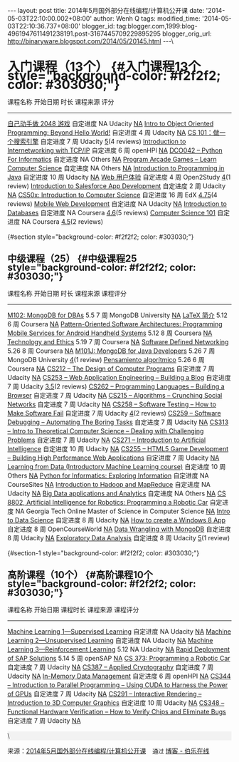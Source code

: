 --- layout: post title: 2014年5月国外部分在线编程/计算机公开课 date:
'2014-05-03T22:10:00.002+08:00' author: Wenh Q tags: modified\_time:
'2014-05-03T22:10:36.737+08:00' blogger\_id:
tag:blogger.com,1999:blog-4961947611491238191.post-3167445709229895295
blogger\_orig\_url: http://binaryware.blogspot.com/2014/05/20145.html
---\
<div dir="ltr"
style="font-size: 14px; line-height: 20px; margin-top: 15px;">

入门课程（13个） {#入门课程13个 style="background-color: #f2f2f2; color: #303030;"}
================

  课程名称                                                                                                                   开始日期   时长    课程来源     评分
  -------------------------------------------------------------------------------------------------------------------------- ---------- ------- ------------ ------------------------------------------------------------------------------------------------------------------------------
  [自己动手做 2048 游戏](https://www.udacity.com/course/ud248)                                                               自定进度   NA      Udacity      [NA](https://www.class-central.com/mooc/1952/udacity-make-your-own-2048#course-reviews)
  [Intro to Object Oriented Programming: Beyond Hello World!](https://www.udacity.com/course/ud036)                          自定进度   4 周    Udacity      [NA](https://www.class-central.com/mooc/2013/udacity-intro-to-object-oriented-programming-beyond-hello-world#course-reviews)
  [CS 101：做一个搜索引擎](http://www.udacity.com/overview/Course/cs101)                                                     自定进度   7 周    Udacity      [5](https://www.class-central.com/mooc/320/udacity-introduction-to-computer-science#course-reviews)(4 reviews)
  [Introduction to Internetworking with TCP/IP](https://openhpi.de/course/internetworking)                                   自定进度   6 周    openHPI      [NA](https://www.class-central.com/mooc/590/openhpi-introduction-to-internetworking-with-tcp-ip#course-reviews)
  [DCO042 – Python For Informatics](https://online.dr-chuck.com/index.php)                                                   自定进度   NA      Others       [NA](https://www.class-central.com/mooc/1010/dco042-python-for-informatics#course-reviews)
  [Program Arcade Games – Learn Computer Science](http://programarcadegames.com/)                                            自定进度   NA      Others       [NA](https://www.class-central.com/mooc/640/program-arcade-games-learn-computer-science#course-reviews)
  [Introduction to Programming in Java](https://www.udacity.com/course/cs046)                                                自定进度   10 周   Udacity      [NA](https://www.class-central.com/mooc/831/udacity-introduction-to-programming-in-java#course-reviews)
  [Web 用户体验](https://www.open2study.com/courses/user-experience-for-the-web)                                             自定进度   4 周    Open2Study   [4](https://www.class-central.com/mooc/904/open2study-user-experience-for-the-web#course-reviews)(1 review)
  [Introduction to Salesforce App Development](https://www.udacity.com/course/ud162)                                         自定进度   2 周    Udacity      [NA](https://www.class-central.com/mooc/1481/udacity-introduction-to-salesforce-app-development#course-reviews)
  [CS50x: Introduction to Computer Science](https://www.edx.org/course/harvardx/harvardx-cs50x-introduction-computer-1022)   自定进度   16 周   EdX          [4.75](https://www.class-central.com/mooc/442/edx-cs50x-introduction-to-computer-science#course-reviews)(4 reviews)
  [Mobile Web Development](https://www.udacity.com/course/cs256)                                                             自定进度   NA      Udacity      [NA](https://www.class-central.com/mooc/1046/udacity-mobile-web-development#course-reviews)
  [Introduction to Databases](https://www.coursera.org/course/db)                                                            自定进度   NA      Coursera     [4.6](https://www.class-central.com/mooc/303/coursera-introduction-to-databases#course-reviews)(5 reviews)
  [Computer Science 101](https://www.coursera.org/course/cs101)                                                              自定进度   NA      Coursera     [4.5](https://www.class-central.com/mooc/375/coursera-computer-science-101#course-reviews)(2 reviews)

 {#section style="background-color: #f2f2f2; color: #303030;"}

中级课程（25） {#中级课程25 style="background-color: #f2f2f2; color: #303030;"}
--------------

  课程名称                                                                                                                                                         开始日期   时长    课程来源                                                    课程评分
  ---------------------------------------------------------------------------------------------------------------------------------------------------------------- ---------- ------- ----------------------------------------------------------- -----------------------------------------------------------------------------------------------------------------------------------------------------------------------------------------------
  [M102: MongoDB for DBAs](https://university.mongodb.com/courses/10gen/M102/2014_may/about)                                                                       5.5        7 周    MongoDB University                                          [NA](https://www.class-central.com/mooc/475/mongodb-university-m102-mongodb-for-dbas#course-reviews)
  [LaTeX 简介](https://www.coursera.org/course/latex)                                                                                                              5.12       6 周    Coursera                                                    [NA](https://www.class-central.com/mooc/1377/coursera-----latex-introduction-to-latex#course-reviews)
  [Pattern-Oriented Software Architectures: Programming Mobile Services for Android Handheld Systems](https://www.coursera.org/course/posa)                        5.12       8 周    Coursera                                                    [NA](https://www.class-central.com/mooc/533/coursera-pattern-oriented-software-architectures-programming-mobile-services-for-android-handheld-systems#course-reviews)
  [Technology and Ethics](https://www.coursera.org/course/techethics)                                                                                              5.19       7 周    Coursera                                                    [NA](https://www.class-central.com/mooc/1529/coursera-technology-and-ethics#course-reviews)
  [Software Defined Networking](https://www.coursera.org/course/sdn)                                                                                               5.26       8 周    Coursera                                                    [NA](https://www.class-central.com/mooc/489/coursera-software-defined-networking#course-reviews)
  [M101J: MongoDB for Java Developers](https://university.mongodb.com/courses/10gen/M101J/2014_may/about)                                                          5.26       7 周    MongoDB University                                          [4](https://www.class-central.com/mooc/599/mongodb-university-m101j-mongodb-for-java-developers#course-reviews)(1 review)
  [Pensamiento algorítmico](https://www.coursera.org/course/pealgoritmico)                                                                                         5.26       6 周    Coursera                                                    [NA](https://www.class-central.com/mooc/1906/coursera-pensamiento-algoritmico#course-reviews)
  [CS212 – The Design of Computer Programs](http://www.udacity.com/overview/Course/cs212)                                                                          自定进度   7 周    Udacity                                                     [NA](https://www.class-central.com/mooc/323/udacity-design-of-computer-programs#course-reviews)
  [CS253 – Web Application Engineering – Building a Blog](http://www.udacity.com/overview/Course/cs253)                                                            自定进度   7 周    Udacity                                                     [3.5](https://www.class-central.com/mooc/324/udacity-web-development#course-reviews)(2 reviews)
  [CS262 – Programming Languages – Building a Browser](http://www.udacity.com/overview/Course/cs262)                                                               自定进度   7 周    Udacity                                                     [NA](https://www.class-central.com/mooc/325/udacity-programming-languages#course-reviews)
  [CS215 – Algorithms – Crunching Social Networks](http://www.udacity.com/overview/Course/cs215/CourseRev/1)                                                       自定进度   7 周    Udacity                                                     [NA](https://www.class-central.com/mooc/364/udacity-algorithms#course-reviews)
  [CS258 – Software Testing – How to Make Software Fail](http://www.udacity.com/overview/Course/cs258/CourseRev/1)                                                 自定进度   7 周    Udacity                                                     [4](https://www.class-central.com/mooc/365/udacity-software-testing#course-reviews)(2 reviews)
  [CS259 – Software Debugging – Automating The Boring Tasks](http://www.udacity.com/overview/Course/cs259/CourseRev/1)                                             自定进度   7 周    Udacity                                                     [NA](https://www.class-central.com/mooc/457/udacity-software-debugging#course-reviews)
  [CS313 – Intro to Theoretical Computer Science – Dealing with Challenging Problems](http://www.udacity.com/overview/Course/cs313/CourseRev/1)                    自定进度   7 周    Udacity                                                     [NA](https://www.class-central.com/mooc/455/udacity-intro-to-theoretical-computer-science#course-reviews)
  [CS271 – Introduction to Artificial Intelligence](http://www.udacity.com/overview/Course/cs271/CourseRev/1)                                                      自定进度   10 周   Udacity                                                     [NA](https://www.class-central.com/mooc/592/udacity-introduction-to-artificial-intelligence#course-reviews)
  [CS255 – HTML5 Game Development – Building High Performance Web Applications](http://www.udacity.com/overview/Course/cs255/CourseRev/1)                          自定进度   7 周    Udacity                                                     [NA](https://www.class-central.com/mooc/551/udacity-html5-game-development#course-reviews)
  [Learning from Data (Introductory Machine Learning course)](http://work.caltech.edu/telecourse.html)                                                             自定进度   10 周   Others                                                      [NA](https://www.class-central.com/mooc/366/learning-from-data-introductory-machine-learning-course#course-reviews)
  [Python for Informatics: Exploring Information](https://www.coursesites.com/webapps/Bb-sites-course-creation-BBLEARN/courseHomepage.htmlx?course_id=_250824_1)   自定进度   NA      CourseSites                                                 [NA](https://www.class-central.com/mooc/795/coursesites-python-for-informatics-exploring-information#course-reviews)
  [Introduction to Hadoop and MapReduce](https://www.udacity.com/course/ud617)                                                                                     自定进度   NA      Udacity                                                     [NA](https://www.class-central.com/mooc/1470/udacity-introduction-to-hadoop-and-mapreduce#course-reviews)
  [Big Data applications and Analytics](https://bigdatacourse.appspot.com/)                                                                                        自定进度   NA      Others                                                      [NA](https://www.class-central.com/mooc/1948/big-data-applications-and-analytics#course-reviews)
  [CS 8802, Artificial Intelligence for Robotics: Programming a Robotic Car](https://www.udacity.com/course/cs373)                                                 自定进度   NA      Georgia Tech Online Master of Science in Computer Science   [NA](https://www.class-central.com/mooc/1021/georgia-tech-online-master-of-science-in-computer-science-cs-8802-artificial-intelligence-for-robotics-programming-a-robotic-car#course-reviews)
  [Intro to Data Science](https://www.udacity.com/course/ud359)                                                                                                    自定进度   8 周    Udacity                                                     [NA](https://www.class-central.com/mooc/1480/udacity-intro-to-data-science#course-reviews)
  [How to create a Windows 8 App](http://www.opencourseworld.de/pages/coursedescription.jsf?courseId=487693)                                                       自定进度   8 周    OpenCourseWorld                                             [NA](https://www.class-central.com/mooc/1788/opencourseworld-how-to-create-a-windows-8-app#course-reviews)
  [Data Wrangling with MongoDB](https://www.udacity.com/course/ud032)                                                                                              自定进度   8 周    Udacity                                                     [NA](https://www.class-central.com/mooc/1479/udacity-data-wrangling-with-mongodb#course-reviews)
  [Exploratory Data Analysis](https://www.udacity.com/course/ud651)                                                                                                自定进度   8 周    Udacity                                                     [5](https://www.class-central.com/mooc/1478/udacity-exploratory-data-analysis#course-reviews)(1 review)

 {#section-1 style="background-color: #f2f2f2; color: #303030;"}

高阶课程（10个） {#高阶课程10个 style="background-color: #f2f2f2; color: #303030;"}
----------------

  课程名称                                                                                                                                             开始日期   课程时长   课程来源   课程评分
  ---------------------------------------------------------------------------------------------------------------------------------------------------- ---------- ---------- ---------- ----------------------------------------------------------------------------------------------------------------
  [Machine Learning 1—Supervised Learning](https://www.udacity.com/course/ud675)                                                                       自定进度   NA         Udacity    [NA](https://www.class-central.com/mooc/1847/udacity-machine-learning-1-supervised-learning#course-reviews)
  [Machine Learning 2—Unsupervised Learning](https://www.udacity.com/course/ud741)                                                                     自定进度   NA         Udacity    [NA](https://www.class-central.com/mooc/1848/udacity-machine-learning-2-unsupervised-learning#course-reviews)
  [Machine Learning 3—Reinforcement Learning](https://www.udacity.com/course/ud820)                                                                    5.12       NA         Udacity    [NA](https://www.class-central.com/mooc/1849/udacity-machine-learning-3-reinforcement-learning#course-reviews)
  [Rapid Deployment of SAP Solutions](https://open.sap.com/course/rds1)                                                                                5.14       5 周       openSAP    [NA](https://www.class-central.com/mooc/2018/opensap-rapid-deployment-of-sap-solutions#course-reviews)
  [CS 373: Programming a Robotic Car](http://www.udacity.com/overview/Course/cs373)                                                                    自定进度   7 周       Udacity    [NA](https://www.class-central.com/mooc/319/udacity-artificial-intelligence-for-robotics#course-reviews)
  [CS387 – Applied Cryptography](http://www.udacity.com/overview/Course/cs387)                                                                         自定进度   7 周       Udacity    [NA](https://www.class-central.com/mooc/326/udacity-cs387-applied-cryptography#course-reviews)
  [In-Memory Data Management](https://openhpi.de/course/inmemorydatabases)                                                                             自定进度   6 周       openHPI    [NA](https://www.class-central.com/mooc/465/openhpi-in-memory-data-management#course-reviews)
  [CS344 – Introduction to Parallel Programming – Using CUDA to Harness the Power of GPUs](http://www.udacity.com/overview/Course/cs344/CourseRev/1)   自定进度   7 周       Udacity    [NA](https://www.class-central.com/mooc/549/udacity-intro-to-parallel-programming#course-reviews)
  [CS291 – Interactive Rendering – Introduction to 3D Computer Graphics](http://www.udacity.com/overview/Course/cs291/CourseRev/1)                     自定进度   10 周      Udacity    [NA](https://www.class-central.com/mooc/552/udacity-interactive-3d-graphics#course-reviews)
  [CS348 – Functional Hardware Verification – How to Verify Chips and Eliminate Bugs](http://www.udacity.com/overview/Course/cs348/CourseRev/1)        自定进度   7 周       Udacity    [NA](https://www.class-central.com/mooc/550/udacity-functional-hardware-verification#course-reviews)

<div style="background-color: #f2f2f2; color: #303030;">

\

</div>

<div>

来源：[2014年5月国外部分在线编程/计算机公开课](http://blog.jobbole.com/66721/)<span
style="font-size: small; line-height: normal;">    </span><span
style="font-size: small; line-height: normal;">通过 </span>[博客 -
伯乐在线](http://blog.jobbole.com/)

</div>

<div style="background-color: #f2f2f2; color: #303030;">

<div>

</div>

</div>

</div>
